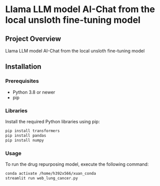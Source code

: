 # Llama LLM model AI-Chat from the local unsloth fine-tuning model

## Project Overview
Llama LLM model AI-Chat from the local unsloth fine-tuning model
<!-- This project leverages the Llama LLM model to identify and validate potential drug repurposing opportunities for treating specific diseases. The goal is to accelerate the drug discovery process by using advanced natural language processing techniques to analyze medical literature and predict drug-disease relationships. -->

## Installation

### Prerequisites
- Python 3.8 or newer
- pip

### Libraries
Install the required Python libraries using pip:

```bash
pip install transformers
pip install pandas
pip install numpy
```
### Usage
To run the drug repurposing model, execute the following command:
```bash
conda activate /home/h392x566/xuan_conda
streamlit run web_lung_cancer.py
```
